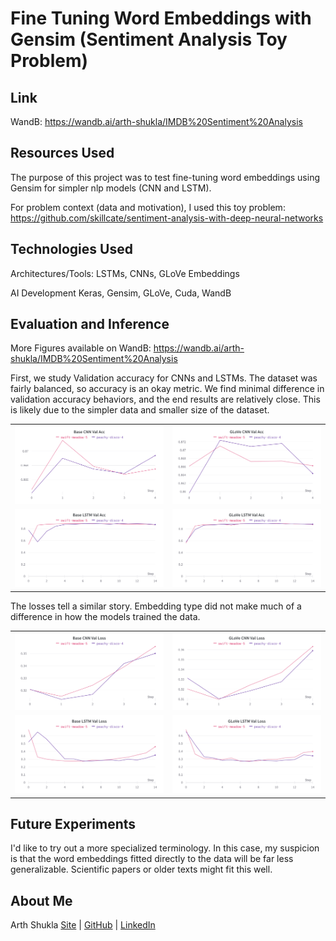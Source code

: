 # Fine Tuning Word Embeddings with Gensim (Sentiment Analysis Toy Problem)

## Link

WandB: https://wandb.ai/arth-shukla/IMDB%20Sentiment%20Analysis

## Resources Used

The purpose of this project was to test fine-tuning word embeddings using Gensim for simpler nlp models (CNN and LSTM).

For problem context (data and motivation), I used this toy problem: https://github.com/skillcate/sentiment-analysis-with-deep-neural-networks

## Technologies Used

Architectures/Tools: LSTMs, CNNs, GLoVe Embeddings

AI Development Keras, Gensim, GLoVe, Cuda, WandB

## Evaluation and Inference

More Figures available on WandB: https://wandb.ai/arth-shukla/IMDB%20Sentiment%20Analysis

First, we study Validation accuracy for CNNs and LSTMs. The dataset was fairly balanced, so accuracy is an okay metric. We find minimal difference in validation accuracy behaviors, and the end results are relatively close. This is likely due to the simpler data and smaller size of the dataset.

<table>
    <tr>
        <td><img src='./imgs/base_cnn_val_acc.png'></td>
        <td><img src='./imgs/glove_cnn_val_acc.png'></td>
    </tr>
    <tr>
        <td><img src='./imgs/base_lstm_val_acc.png'></td>
        <td><img src='./imgs/glove_lstm_val_acc.png'></td>
    </tr>
</table>

The losses tell a similar story. Embedding type did not make much of a difference in how the models trained the data.

<table>
    <tr>
        <td><img src='./imgs/base_cnn_val_loss.png'></td>
        <td><img src='./imgs/glove_cnn_val_loss.png'></td>
    </tr>
    <tr>
        <td><img src='./imgs/base_lstm_val_loss.png'></td>
        <td><img src='./imgs/glove_lstm_val_loss.png'></td>
    </tr>
</table>



## Future Experiments

I'd like to try out a more specialized terminology. In this case, my suspicion is that the word embeddings fitted directly to the data will be far less generalizable. Scientific papers or older texts might fit this well.

## About Me

Arth Shukla [Site](https://arth.website) | [GitHub](https://github.com/arth-shukla) | [LinkedIn](https://www.linkedin.com/in/arth-shukla/)
